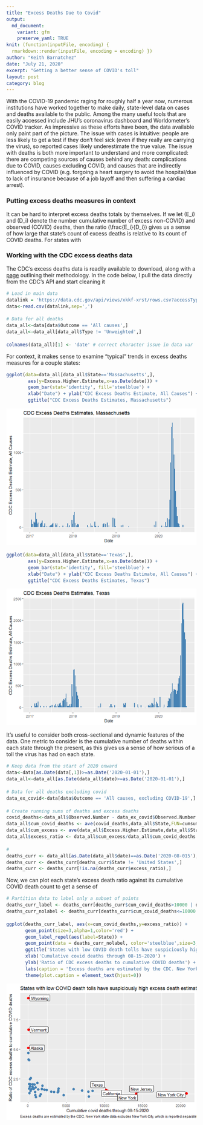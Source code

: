 ```yaml
---
title: "Excess Deaths Due to Covid"
output:
  md_document:
    variant: gfm
    preserve_yaml: TRUE
knit: (function(inputFile, encoding) {
  rmarkdown::render(inputFile, encoding = encoding) })
author: "Keith Barnatchez"
date: "July 21, 2020"
excerpt: "Getting a better sense of COVID's toll"
layout: post
category: blog
---
```


With the COVID-19 pandemic raging for roughly half a year now, numerous
institutions have worked together to make daily, state-level data on
cases and deaths available to the public. Among the many useful tools
that are easily accessed include JHU’s coronavirus dashboard and
Worldometer’s COVID tracker. As impressive as these efforts have been,
the data available only paint part of the picture. The issue with cases
is intuitive: people are less likely to get a test if they don’t feel
sick (even if they really are carrying the virus), so reported cases
likely underestimate the true value. The issue with deaths is both more
important to understand and more complicated: there are competing
sources of causes behind any death: complications due to COVID, causes
excluding COVID, and causes that are indirectly influenced by COVID
(e.g. forgoing a heart surgery to avoid the hospital/due to lack of
insurance because of a job layoff and then suffering a cardiac arrest).

### Putting excess deaths measures in context

It can be hard to interpret excess deaths totals by themselves. If we
let \(E_i\) and \(D_i\) denote the number cumulative number of excess
non-COVID) and observed (COVID) deaths, then the ratio
\(\frac{E_i}{D_i}\) gives us a sense of how large that state’s count of
excess deaths is relative to its count of COVID deaths. For states with

### Working with the CDC excess deaths data

The CDC’s excess deaths data is readily available to download, along
with a
[page](https://www.cdc.gov/nchs/nvss/vsrr/covid19/excess_deaths.htm)
outlining their methodology. In the code below, I pull the data directly
from the CDC’s API and start cleaning it

``` r
# Load in main data
datalink = 'https://data.cdc.gov/api/views/xkkf-xrst/rows.csv?accessType=DOWNLOAD&bom=true&format=true%20target='
data<-read.csv(datalink,sep=',')

# Data for all deaths 
data_all<-data[data$Outcome == 'All causes',]
data_all<-data_all[data_all$Type != 'Unweighted',]

colnames(data_all)[1] <- 'date' # correct character issue in data var
```

For context, it makes sense to examine “typical” trends in excess deaths
measures for a couple states:

``` r
ggplot(data=data_all[data_all$State=='Massachusetts',],
        aes(y=Excess.Higher.Estimate,x=as.Date(date))) +
        geom_bar(stat='identity', fill='steelblue') +
        xlab("Date") + ylab("CDC Excess Deaths Estimate, All Causes") + 
        ggtitle("CDC Excess Deaths Estimates, Massachusetts")
```

![](excess_deaths_files/figure-gfm/unnamed-chunk-2-1.png)<!-- -->

``` r
ggplot(data=data_all[data_all$State=='Texas',],
        aes(y=Excess.Higher.Estimate,x=as.Date(date))) +
        geom_bar(stat='identity', fill='steelblue') +
        xlab("Date") + ylab("CDC Excess Deaths Estimate, All Causes") + 
        ggtitle("CDC Excess Deaths Estimates, Texas")
```

![](excess_deaths_files/figure-gfm/unnamed-chunk-3-1.png)<!-- -->

It’s useful to consider both cross-sectional and dynamic features of the
data. One metric to consider is the cumulative number of deaths within
each state through the present, as this gives us a sense of how serious
of a toll the virus has had on each state.

``` r
# Keep data from the start of 2020 onward
data<-data[as.Date(data[,1])>=as.Date('2020-01-01'),]
data_all<-data_all[as.Date(data_all$date)>=as.Date('2020-01-01'),]

# Data for all deaths excluding covid
data_ex_covid<-data[data$Outcome == 'All causes, excluding COVID-19',]

# Create running sums of deaths and excess deaths
covid_deaths<-data_all$Observed.Number - data_ex_covid$Observed.Number
data_all$cum_covid_deaths <- ave(covid_deaths,data_all$State,FUN=cumsum)
data_all$cum_excess <- ave(data_all$Excess.Higher.Estimate,data_all$State,FUN=cumsum)
data_all$excess_ratio <- data_all$cum_excess/data_all$cum_covid_deaths

# 
deaths_curr <- data_all[as.Date(data_all$date)==as.Date('2020-08-015'),]
deaths_curr <- deaths_curr[deaths_curr$State != 'United States',]
deaths_curr <- deaths_curr[!is.na(deaths_curr$excess_ratio),]
```

Now, we can plot each state’s excess death ratio against its cumulative
COVID death count to get a sense of

``` r
# Partition data to label only a subset of points
deaths_curr_label <- deaths_curr[deaths_curr$cum_covid_deaths>10000 | deaths_curr$excess_ratio>5,]
deaths_curr_nolabel <- deaths_curr[deaths_curr$cum_covid_deaths<=10000 & deaths_curr$excess_ratio<=5,]

ggplot(deaths_curr_label, aes(x=cum_covid_deaths,y=excess_ratio)) + 
       geom_point(size=3,alpha=1,color='red') +
       geom_label_repel(aes(label=State)) +
       geom_point(data = deaths_curr_nolabel, color='steelblue',size=3,alpha=1) +
       ggtitle('States with low COVID death tolls have suspiciously high excess death estimates') +
       xlab('Cumulative covid deaths through 08-15-2020') +
       ylab('Ratio of CDC excess deaths to cumulative COVID deaths') +
       labs(caption = 'Excess deaths are estimated by the CDC. New York state data excludes New York City, which is reported separately.') +
       theme(plot.caption = element_text(hjust=0))
```

![](excess_deaths_files/figure-gfm/unnamed-chunk-5-1.png)<!-- -->
